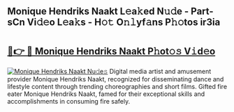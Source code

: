 ## Monique Hendriks Naakt L𝚎a𝚔ed N𝚞𝚍e - Part-sCn Vi𝚍𝚎o L𝚎a𝚔s - H𝚘𝚝 O𝚗𝚕yf𝚊ns P𝚑𝚘tos ir3ia

# <h2><a href="http://kf6v8ii.oniu.top/?m=Monique+Hendriks+Naakt">🔗👉 🔴 Monique Hendriks Naakt P𝚑ot𝚘𝚜 V𝚒d𝚎o</a></h2>

[![Monique Hendriks Naakt Nu𝚍e𝚜](https://i.imgur.com/0qMVB7G.gif)](http://kf6v8ii.oniu.top/?m=Monique+Hendriks+Naakt)
Digital media artist and amusement provider Monique Hendriks Naakt, recognized for disseminating dance and lifestyle content through trending choreographies and short films. Gifted fire eater Monique Hendriks Naakt, famed for their exceptional skills and accomplishments in consuming fire safely.  
